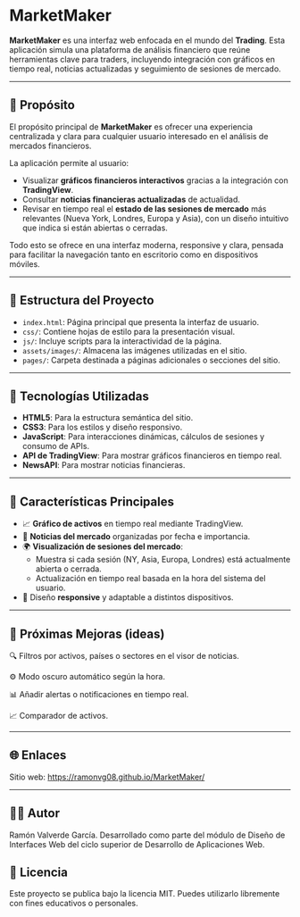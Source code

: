 # MarketMaker

**MarketMaker** es una interfaz web enfocada en el mundo del **Trading**.
Esta aplicación simula una plataforma de análisis financiero que reúne herramientas clave para traders, incluyendo integración con gráficos en tiempo real, noticias actualizadas y seguimiento de sesiones de mercado.

---

## 🎯 Propósito

El propósito principal de **MarketMaker** es ofrecer una experiencia centralizada y clara para cualquier usuario interesado en el análisis de mercados financieros.

La aplicación permite al usuario:

- Visualizar **gráficos financieros interactivos** gracias a la integración con **TradingView**.
- Consultar **noticias financieras actualizadas** de actualidad.
- Revisar en tiempo real el **estado de las sesiones de mercado** más relevantes (Nueva York, Londres, Europa y Asia), con un diseño intuitivo que indica si están abiertas o cerradas.

Todo esto se ofrece en una interfaz moderna, responsive y clara, pensada para facilitar la navegación tanto en escritorio como en dispositivos móviles.

---

## 🧩 Estructura del Proyecto

- `index.html`: Página principal que presenta la interfaz de usuario.
- `css/`: Contiene hojas de estilo para la presentación visual.
- `js/`: Incluye scripts para la interactividad de la página.
- `assets/images/`: Almacena las imágenes utilizadas en el sitio.
- `pages/`: Carpeta destinada a páginas adicionales o secciones del sitio.

---

## 🔧 Tecnologías Utilizadas

- **HTML5**: Para la estructura semántica del sitio.
- **CSS3**: Para los estilos y diseño responsivo.
- **JavaScript**: Para interacciones dinámicas, cálculos de sesiones y consumo de APIs.
- **API de TradingView**: Para mostrar gráficos financieros en tiempo real.
- **NewsAPI**: Para mostrar noticias financieras.

---

## 🚀 Características Principales

- 📈 **Gráfico de activos** en tiempo real mediante TradingView.
- 📰 **Noticias del mercado** organizadas por fecha e importancia.
- 🌍 **Visualización de sesiones del mercado**:
  - Muestra si cada sesión (NY, Asia, Europa, Londres) está actualmente abierta o cerrada.
  - Actualización en tiempo real basada en la hora del sistema del usuario.
- 📱 Diseño **responsive** y adaptable a distintos dispositivos.

---

## 📌 Próximas Mejoras (ideas)
🔍 Filtros por activos, países o sectores en el visor de noticias.

⚙️ Modo oscuro automático según la hora.

📊 Añadir alertas o notificaciones en tiempo real.

📈 Comparador de activos.

---

## 🌐 Enlaces

Sitio web: https://ramonvg08.github.io/MarketMaker/

---

## 👨‍💻 Autor
Ramón Valverde García.
Desarrollado como parte del módulo de Diseño de Interfaces Web del ciclo superior de Desarrollo de Aplicaciones Web.

## 📄 Licencia
Este proyecto se publica bajo la licencia MIT.
Puedes utilizarlo libremente con fines educativos o personales.
